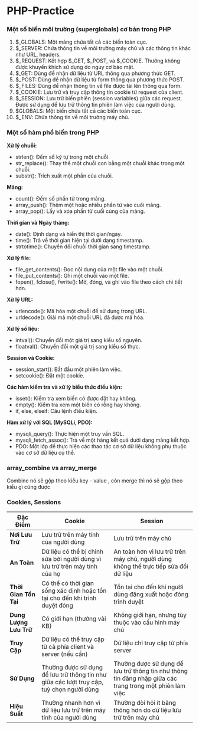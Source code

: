 # PHP-Practice

### Một số biến môi trường (superglobals) cơ bản trong PHP

1. $_GLOBALS: Một mảng chứa tất cả các biến toàn cục.
1. $_SERVER: Chứa thông tin về môi trường máy chủ và các thông tin khác như URL, headers.
1. $_REQUEST: Kết hợp $_GET, $_POST, và $_COOKIE. Thường không được khuyến khích sử dụng do nguy cơ bảo mật.
1. $_GET: Dùng để nhận dữ liệu từ URL thông qua phương thức GET.
1. $_POST: Dùng để nhận dữ liệu từ form thông qua phương thức POST.
1. $_FILES: Dùng để nhận thông tin về file được tải lên thông qua form.
1. $_COOKIE: Lưu trữ và truy cập thông tin cookie từ request của client.
1. $_SESSION: Lưu trữ biến phiên (session variables) giữa các request. Được sử dụng để lưu trữ thông tin phiên làm việc của người dùng.
1. $GLOBALS: Một biến chứa tất cả các biến toàn cục.
1. $_ENV: Chứa thông tin về môi trường máy chủ.

### Một số hàm phổ biến trong PHP

**Xử lý chuỗi:**

+ strlen(): Đếm số ký tự trong một chuỗi.
+ str_replace(): Thay thế một chuỗi con bằng một chuỗi khác trong một chuỗi.
+ substr(): Trích xuất một phần của chuỗi.

**Mảng:**

+ count(): Đếm số phần tử trong mảng.
+ array_push(): Thêm một hoặc nhiều phần tử vào cuối mảng.
+ array_pop(): Lấy và xóa phần tử cuối cùng của mảng.

**Thời gian và Ngày tháng:**

+ date(): Định dạng và hiển thị thời gian/ngày.
+ time(): Trả về thời gian hiện tại dưới dạng timestamp.
+ strtotime(): Chuyển đổi chuỗi thời gian sang timestamp.

**Xử lý file:**

+ file_get_contents(): Đọc nội dung của một file vào một chuỗi.
+ file_put_contents(): Ghi một chuỗi vào một file.
+ fopen(), fclose(), fwrite(): Mở, đóng, và ghi vào file theo cách chi tiết hơn.

**Xử lý URL:**

+ urlencode(): Mã hóa một chuỗi để sử dụng trong URL.
+ urldecode(): Giải mã một chuỗi URL đã được mã hóa.

**Xử lý số liệu:**
 
+ intval(): Chuyển đổi một giá trị sang kiểu số nguyên.
+ floatval(): Chuyển đổi một giá trị sang kiểu số thực.

**Session và Cookie:**

+ session_start(): Bắt đầu một phiên làm việc.
+ setcookie(): Đặt một cookie.

**Các hàm kiểm tra và xử lý biểu thức điều kiện:**

+ isset(): Kiểm tra xem biến có được đặt hay không.
+ empty(): Kiểm tra xem một biến có rỗng hay không.
+ if, else, elseif: Câu lệnh điều kiện.

**Hàm xử lý với SQL (MySQLi, PDO):**

+ mysqli_query(): Thực hiện một truy vấn SQL.
+ mysqli_fetch_assoc(): Trả về một hàng kết quả dưới dạng mảng kết hợp.
+ PDO: Một lớp để thực hiện các thao tác cơ sở dữ liệu không phụ thuộc vào cơ sở dữ liệu cụ thể.

### array_combine vs array_merge
Combine nó sẽ gộp theo kiểu key - value , còn merge thì nó sẽ gộp theo kiểu gì cũng được

### Cookies, Sessions

| Đặc Điểm                  | Cookie                               | Session                              |
|---------------------------|--------------------------------------|--------------------------------------|
| **Nơi Lưu Trữ**        | Lưu trữ trên máy tính của người dùng | Lưu trữ trên máy chủ                |
| **An Toàn**               | Dữ liệu có thể bị chỉnh sửa bởi người dùng vì lưu trữ trên máy tính của họ | An toàn hơn vì lưu trữ trên máy chủ, người dùng không thể trực tiếp sửa đổi dữ liệu |
| **Thời Gian Tồn Tại**      | Có thể có thời gian sống xác định hoặc tồn tại cho đến khi trình duyệt đóng | Tồn tại cho đến khi người dùng đăng xuất hoặc đóng trình duyệt |
| **Dung Lượng Lưu Trữ**     | Có giới hạn (thường vài KB)           | Không giới hạn, nhưng tùy thuộc vào cấu hình máy chủ |
| **Truy Cập**               | Dữ liệu có thể truy cập từ cả phía client và server (nếu cần) | Dữ liệu chỉ truy cập từ phía server |
| **Sử Dụng**               | Thường được sử dụng để lưu trữ thông tin như giữa các lượt truy cập, tuỳ chọn người dùng | Thường được sử dụng để lưu trữ thông tin như thông tin đăng nhập giữa các trang trong một phiên làm việc |
| **Hiệu Suất**              | Thường nhanh hơn vì dữ liệu lưu trữ trên máy tính của người dùng | Thường đòi hỏi ít băng thông hơn do dữ liệu lưu trữ trên máy chủ |
